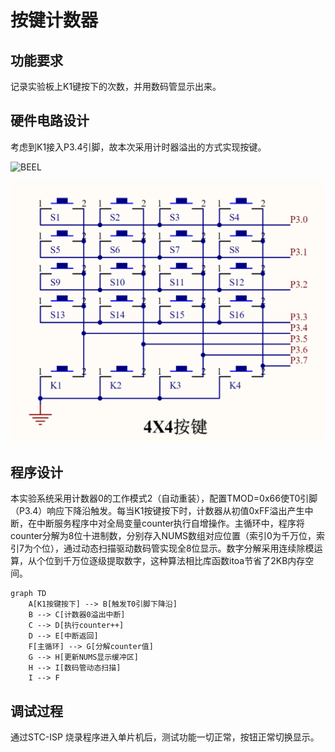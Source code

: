 # 按键计数器


## 功能要求

记录实验板上K1键按下的次数，并用数码管显示出来。


## 硬件电路设计

考虑到K1接入P3.4引脚，故本次采用计时器溢出的方式实现按键。

![BEEL](beel.png)

![PAD](pad.png)

## 程序设计

本实验系统采用计数器0的工作模式2（自动重装），配置TMOD=0x66使T0引脚（P3.4）响应下降沿触发。每当K1按键按下时，计数器从初值0xFF溢出产生中断，在中断服务程序中对全局变量counter执行自增操作。主循环中，程序将counter分解为8位十进制数，分别存入NUMS数组对应位置（索引0为千万位，索引7为个位），通过动态扫描驱动数码管实现全8位显示。数字分解采用连续除模运算，从个位到千万位逐级提取数字，这种算法相比库函数itoa节省了2KB内存空间。

```mermaid
graph TD
    A[K1按键按下] --> B[触发T0引脚下降沿]
    B --> C[计数器0溢出中断]
    C --> D[执行counter++]
    D --> E[中断返回]
    F[主循环] --> G[分解counter值]
    G --> H[更新NUMS显示缓冲区]
    H --> I[数码管动态扫描]
    I --> F
```

## 调试过程

通过STC-ISP 烧录程序进入单片机后，测试功能一切正常，按钮正常切换显示。